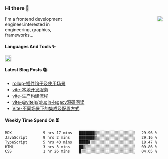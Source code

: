<!--
**zhaohuanyuu/zhaohuanyuu** is a ✨ _special_ ✨ repository because its `README.md` (this file) appears on your GitHub profile.
-->

### Hi there 👋

<picture>
  <source media="(prefers-color-scheme: dark)" srcset="https://github-readme-stats.vercel.app/api?username=zhaohuanyuu&count_private=true&show_icons=true&theme=city_lights&hide_title=true">
  <img align="right" src="https://github-readme-stats.vercel.app/api?username=zhaohuanyuu&count_private=true&show_icons=true&hide_title=true">
</picture>

<p align="left" style="width:40%">I'm a frontend development engineer.interested in engineering, graphics, frameworks...</p>

#### Languages And Tools ✨

<img align="left" height="20" src="https://skillicons.dev/icons?i=js,ts,nodejs,rust,react,vue,svelte,gatsby,graphql,nestjs" />

</br>

#### Latest Blog Posts 📚
<!-- BLOG-POST-LIST:START -->
- [rollup-插件钩子及使用场景](https://auu.zone/post/rollup-plugin)
- [vite-本地开发服务](https://auu.zone/post/vite-server)
- [vite-生产构建流程](https://auu.zone/post/vite-build)
- [vite-@vitejs/plugin-legacy源码阅读](https://auu.zone/post/vite-legacy)
- [Vite-不同场景下的集成及配置方式](https://auu.zone/post/vite-integrations)
<!-- BLOG-POST-LIST:END -->

#### Weekly Time Spend On ⏳
<!--START_SECTION:waka-->

```txt
MDX              9 hrs 17 mins   ███████▒░░░░░░░░░░░░░░░░░   29.96 %
JavaScript       9 hrs 2 mins    ███████▒░░░░░░░░░░░░░░░░░   29.16 %
TypeScript       5 hrs 43 mins   ████▓░░░░░░░░░░░░░░░░░░░░   18.47 %
HTML             3 hrs 3 mins    ██▒░░░░░░░░░░░░░░░░░░░░░░   09.86 %
CSS              1 hr 26 mins    █░░░░░░░░░░░░░░░░░░░░░░░░   04.65 %
```

<!--END_SECTION:waka-->
